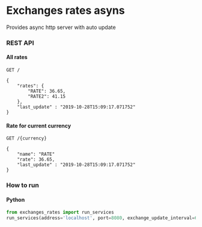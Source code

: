# Exchanges rates asyns
Provides async http server with auto update

### REST API

#### All rates

`GET /`

    {
    	"rates": {
    		"RATE": 36.65,
    		"RATE2": 41.15 
    	},
    	"last_update" : "2019-10-28T15:09:17.071752"
    }

#### Rate for current currency

`GET /{currency}`

    {
    	"name": "RATE"
    	"rate": 36.65,
    	"last_update" : "2019-10-28T15:09:17.071752"
    }

### How to run

#### Python
```python
from exchanges_rates import run_services
run_services(address='localhost', port=8080, exchange_update_interval=60)
```
